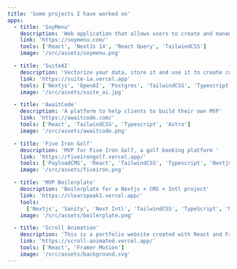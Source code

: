 ```yaml
---
title: 'Some projects I have worked on'
apps:
  - title: 'SoyMenu'
    description: 'Web application that allows users to create and manage their own menus. The platform will allow users to sell menus.'
    link: 'https://soymenu.com/'
    tools: ['React', 'NextJs 14', 'React Query', 'TailwindCSS']
    image: '/src/assets/soymenu.png'

  - title: 'SuiteAI'
    description: 'Vectorize your data, store it and use it to create custom AI Agents all in one place'
    link: 'https://suite-ia.vercel.app'
    tools: ['Nextjs', 'OpenAI', 'Postgres', 'TailwindCSS', 'Typescript']
    image: '/src/assets/suite_ai.jpg'

  - title: 'AwaitCode'
    description: 'A platform to help clients to build their own MVP'
    link: 'https://awaitcode.com/'
    tools: ['React', 'TailwindCSS', 'Typescript', 'Astro']
    image: '/src/assets/awaitcode.png'

  - title: 'Five Iron Golf'
    description: 'MVP for Five Iron Golf, a golf booking platform '
    link: 'https://fiveirongolf.vercel.app/'
    tools: ['PayloadCMS', 'React', 'TailwindCSS', 'Typescript', 'Nextjs']
    image: '/src/assets/fiveiron.png'

  - title: 'MVP Boilerplate'
    description: 'Boilerplate for a Nextjs + CMS + Intl project'
    link: 'https://clearspeak1.vercel.app/'
    tools:
      ['Nextjs', 'Sanity', 'Next Intl', 'TailwindCSS', 'TypeScript', 'Motion']
    image: '/src/assets/boilerplate.png'

  - title: 'Scroll Animation'
    description: 'This is a portfolio website created with React and Framer Motion, to show off my skills in scroll animation.'
    link: 'https://scroll-animated.vercel.app/'
    tools: ['React', 'Framer Motion']
    image: '/src/assets/background.svg'
---
```

